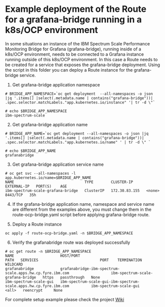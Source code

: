 # Example deployment of the Route for a grafana-bridge running in a k8s/OCP environment


In some situations an instance of the IBM Spectrum Scale Performance Monitoring Bridge for Grafana (grafana-bridge), running inside of a k8s/OCP environment, needs to be connected to a Grafana instance running outside of this k8s/OCP environment. In this case a Route needs to be created for a service that exposes the grafana-bridge deployment.
Using the script in this folder you can deploy a Route instance for the grafana-bridge service. 

1. Get grafana-bridge application namespace

```
# BRIDGE_APP_NAMESPACE=`oc get deployment  --all-namespaces -o json |jq '.items[] |select(.metadata.name | contains("grafana-bridge"))| .spec.selector.matchLabels."app.kubernetes.io/instance" '| tr -d \"`

# echo $BRIDGE_APP_NAMESPACE
ibm-spectrum-scale
```

2. Get grafana-bridge application name

```
# BRIDGE_APP_NAME=`oc get deployment --all-namespaces -o json |jq '.items[] |select(.metadata.name | contains("grafana-bridge"))| .spec.selector.matchLabels."app.kubernetes.io/name" ' | tr -d \" `

# echo $BRIDGE_APP_NAME
grafanabridge
```

3. Get grafana-bridge application service name

```
# oc get svc --all-namespaces -l app.kubernetes.io/name=$BRIDGE_APP_NAME
NAME                                TYPE        CLUSTER-IP      EXTERNAL-IP   PORT(S)    AGE
ibm-spectrum-scale-grafana-bridge   ClusterIP   172.30.83.155   <none>        8443/TCP   35h
```

4. If the grafana-bridge application name, namespace and service name are different from the examples above, you must change them in the route-ocp-bridge.yaml script before applying grafana-bridge route.

5. Deploy a Route instance

```
oc apply -f route-ocp-bridge.yaml -n $BRIDGE_APP_NAMESPACE
```

6. Verify the grafanabridge route was deployed successfully

```
# oc get route -n $BRIDGE_APP_NAMESPACE
NAME                     HOST/PORT                                                           PATH   SERVICES                            PORT    TERMINATION   WILDCARD
grafanabridge            grafanabridge-ibm-spectrum-scale.apps.hw.cp.fyre.ibm.com                   ibm-spectrum-scale-grafana-bridge   https   passthrough   None
ibm-spectrum-scale-gui   ibm-spectrum-scale-gui-ibm-spectrum-scale.apps.hw.cp.fyre.ibm.com          ibm-spectrum-scale-gui              <all>   reencrypt     None

```

For complete setup example please check the project [Wiki](https://github.com/IBM/ibm-spectrum-scale-bridge-for-grafana/wiki)
